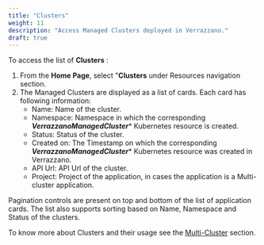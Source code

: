 ```yaml
---
title: "Clusters"
weight: 11
description: "Access Managed Clusters deployed in Verrazzano."
draft: true
---
```


To access the list of **Clusters** :
1. From the **Home Page**, select "**Clusters** under Resources navigation section.
1. The Managed Clusters are displayed as a list of cards. Each card has following information:
   - Name: Name of the cluster.
   - Namespace: Namespace in which the corresponding ***VerrazzanoManagedCluster**** Kubernetes resource is created.
   - Status: Status of the cluster.
   - Created on: The Timestamp on which the corresponding ***VerrazzanoManagedCluster**** Kubernetes resource was created in Verrazzano.
   - API Url: API Url of the cluster.
   - Project: Project of the application, in cases the application is a Multi-cluster application.

Pagination controls are present on top and bottom of the list of application cards. The list also supports sorting based on Name, Namespace and Status of the clusters.

To know more about Clusters and their usage see the [Multi-Cluster](../../../docs/applications/multicluster/) section.